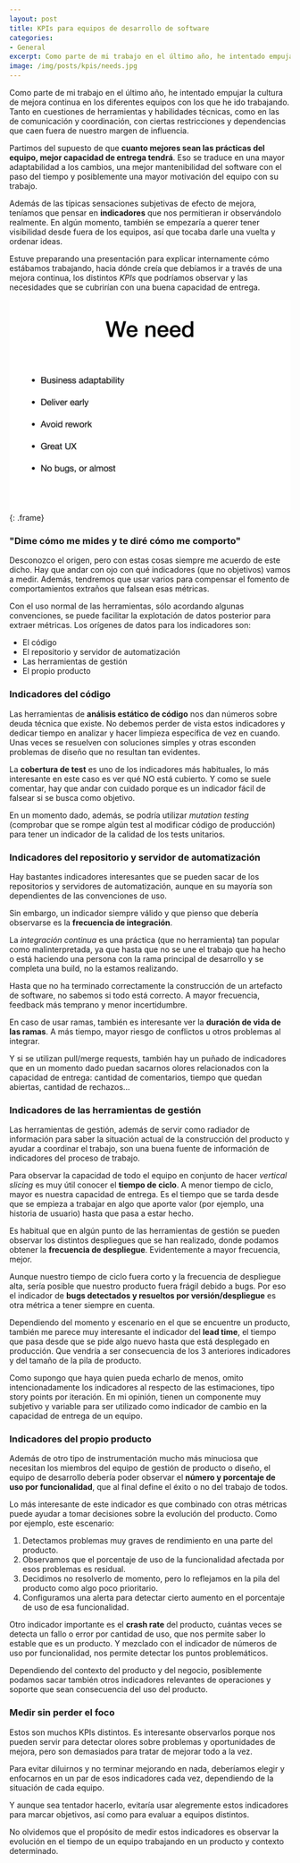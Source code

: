 ```yaml
---
layout: post
title: KPIs para equipos de desarrollo de software
categories:
- General
excerpt: Como parte de mi trabajo en el último año, he intentado empujar la cultura de mejora continua con diferentes equipos con los que he ido trabajando... También he ido pensando en los KPIs relacionados.
image: /img/posts/kpis/needs.jpg
---
```

Como parte de mi trabajo en el último año, he intentado empujar la cultura de mejora continua en los diferentes equipos con los que he ido trabajando. Tanto en cuestiones de herramientas y habilidades técnicas, como en las de comunicación y coordinación, con ciertas restricciones y dependencias que caen fuera de nuestro margen de influencia.

Partimos del supuesto de que **cuanto mejores sean las prácticas del equipo, mejor capacidad de entrega tendrá**. Eso se traduce en una mayor adaptabilidad a los cambios, una mejor mantenibilidad del software con el paso del tiempo y posiblemente una mayor motivación del equipo con su trabajo.

Además de las típicas sensaciones subjetivas de efecto de mejora, teníamos que pensar en **indicadores** que nos permitieran ir observándolo realmente. En algún momento, también se empezaría a querer tener visibilidad desde fuera de los equipos, así que tocaba darle una vuelta y ordenar ideas.

Estuve preparando una presentación para explicar internamente cómo estábamos trabajando, hacia dónde creía que debíamos ir a través de una mejora continua, los distintos *KPIs* que podríamos observar y las necesidades que se cubrirían con una buena capacidad de entrega.

![Diapositiva de una presentación con la visión de lo que, como equipo deberíamos cubrir: adaptabilidad respecto a negocio, entregar pronto, evitar retrabajo, una buena UX y evitar bugs en lo posible](/img/posts/kpis/needs.jpg "Una visión de lo que es buena capacidad de entrega"){: .frame}

### "Dime cómo me mides y te diré cómo me comporto"

Desconozco el origen, pero con estas cosas siempre me acuerdo de este dicho. Hay que andar con ojo con qué indicadores (que no objetivos) vamos a medir. Además, tendremos que usar varios para compensar el fomento de comportamientos extraños que falsean esas métricas.

Con el uso normal de las herramientas, sólo acordando algunas convenciones, se puede facilitar la explotación de datos posterior para extraer métricas. Los orígenes de datos para los indicadores son:

- El código
- El repositorio y servidor de automatización
- Las herramientas de gestión
- El propio producto

### Indicadores del código

Las herramientas de **análisis estático de código** nos dan números sobre deuda técnica que existe. No debemos perder de vista estos indicadores y dedicar tiempo en analizar y hacer limpieza específica de vez en cuando. Unas veces se resuelven con soluciones simples y otras esconden problemas de diseño que no resultan tan evidentes.

La **cobertura de test** es uno de los indicadores más habituales, lo más interesante en este caso es ver qué NO está cubierto. Y como se suele comentar, hay que andar con cuidado porque es un indicador fácil de falsear si se busca como objetivo.

En un momento dado, además, se podría utilizar *mutation testing* (comprobar que se rompe algún test al modificar código de producción) para tener un indicador de la calidad de los tests unitarios.

### Indicadores del repositorio y servidor de automatización

Hay bastantes indicadores interesantes que se pueden sacar de los repositorios y servidores de automatización, aunque en su mayoría son dependientes de las convenciones de uso.

Sin embargo, un indicador siempre válido y que pienso que debería observarse es la **frecuencia de integración**.

La *integración continua* es una práctica (que no herramienta) tan popular como malinterpretada, ya que hasta que no se une el trabajo que ha hecho o está haciendo una persona con la rama principal de desarrollo y se completa una build, no la estamos realizando.

Hasta que no ha terminado correctamente la construcción de un artefacto de software, no sabemos si todo está correcto. A mayor frecuencia, feedback más temprano y menor incertidumbre.

En caso de usar ramas, también es interesante ver la **duración de vida de las ramas**. A más tiempo, mayor riesgo de conflictos u otros problemas al integrar.

Y si se utilizan pull/merge requests, también hay un puñado de indicadores que en un momento dado puedan sacarnos olores relacionados con la capacidad de entrega: cantidad de comentarios, tiempo que quedan abiertas, cantidad de rechazos...

### Indicadores de las herramientas de gestión

Las herramientas de gestión, además de servir como radiador de información para saber la situación actual de la construcción del producto y ayudar a coordinar el trabajo, son una buena fuente de información de indicadores del proceso de trabajo.

Para observar la capacidad de todo el equipo en conjunto de hacer *vertical slicing* es muy útil conocer el **tiempo de ciclo**. A menor tiempo de ciclo, mayor es nuestra capacidad de entrega. Es el tiempo que se tarda desde que se empieza a trabajar en algo que aporte valor (por ejemplo, una historia de usuario) hasta que pasa a estar hecho.

Es habitual que en algún punto de las herramientas de gestión se pueden observar los distintos despliegues que se han realizado, donde podamos obtener la **frecuencia de despliegue**. Evidentemente a mayor frecuencia, mejor.

Aunque nuestro tiempo de ciclo fuera corto y la frecuencia de despliegue alta, sería posible que nuestro producto fuera frágil debido a bugs. Por eso el indicador de **bugs detectados y resueltos por versión/despliegue** es otra métrica a tener siempre en cuenta.

Dependiendo del momento y escenario en el que se encuentre un producto, también me parece muy interesante el indicador del **lead time**, el tiempo que pasa desde que se pide algo nuevo hasta que está desplegado en producción. Que vendría a ser consecuencia de los 3 anteriores indicadores y del tamaño de la pila de producto.

Como supongo que haya quien pueda echarlo de menos, omito intencionadamente los indicadores al respecto de las estimaciones, tipo story points por iteración. En mi opinión, tienen un componente muy subjetivo y variable para ser utilizado como indicador de cambio en la capacidad de entrega de un equipo.

### Indicadores del propio producto

Además de otro tipo de instrumentación mucho más minuciosa que necesitan los miembros del equipo de gestión de producto o diseño, el equipo de desarrollo debería poder observar el **número y porcentaje de uso por funcionalidad**, que al final define el éxito o no del trabajo de todos.

Lo más interesante de este indicador es que combinado con otras métricas puede ayudar a tomar decisiones sobre la evolución del producto. Como por ejemplo, este escenario:
1. Detectamos problemas muy graves de rendimiento en una parte del producto.
2. Observamos que el porcentaje de uso de la funcionalidad afectada por esos problemas es residual.
3. Decidimos no resolverlo de momento, pero lo reflejamos en la pila del producto como algo poco prioritario.
4. Configuramos una alerta para detectar cierto aumento en el porcentaje de uso de esa funcionalidad.


Otro indicador importante es el **crash rate** del producto, cuántas veces se detecta un fallo o error por cantidad de uso, que nos permite saber lo estable que es un producto. Y mezclado con el indicador de números de uso por funcionalidad, nos permite detectar los puntos problemáticos.

Dependiendo del contexto del producto y del negocio, posiblemente podamos sacar también otros indicadores relevantes de operaciones y soporte que sean consecuencia del uso del producto.

### Medir sin perder el foco

Estos son muchos KPIs distintos. Es interesante observarlos porque nos pueden servir para detectar olores sobre problemas y oportunidades de mejora, pero son demasiados para tratar de mejorar todo a la vez.

Para evitar diluirnos y no terminar mejorando en nada, deberíamos elegir y enfocarnos en un par de esos indicadores cada vez, dependiendo de la situación de cada equipo.

Y aunque sea tentador hacerlo, evitaría usar alegremente estos indicadores para marcar objetivos, así como para evaluar a equipos distintos.

No olvidemos que el propósito de medir estos indicadores es observar la evolución en el tiempo de un equipo trabajando en un producto y contexto determinado. 
